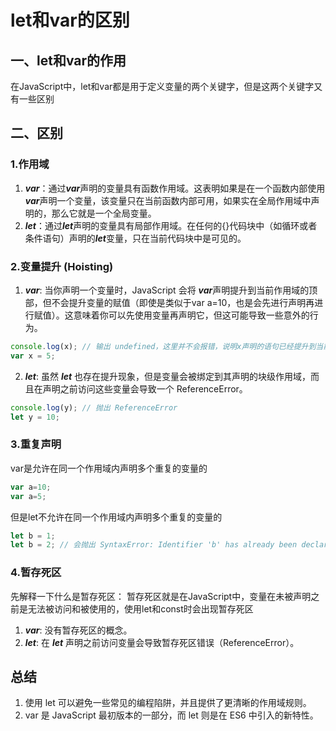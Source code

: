 # let和var的区别

## 一、let和var的作用
在JavaScript中，let和var都是用于定义变量的两个关键字，但是这两个关键字又有一些区别
## 二、区别
### 1.作用域
1. ***var***：通过***var***声明的变量具有函数作用域。这表明如果是在一个函数内部使用***var***声明一个变量，该变量只在当前函数内部可用，如果实在全局作用域中声明的，那么它就是一个全局变量。
2. ***let***：通过***let***声明的变量具有局部作用域。在任何的{}代码块中（如循环或者条件语句）声明的***let***变量，只在当前代码块中是可见的。
### 2.变量提升 (Hoisting)
1. ***var***: 当你声明一个变量时，JavaScript 会将 ***var***声明提升到当前作用域的顶部，但不会提升变量的赋值（即使是类似于var a=10，也是会先进行声明再进行赋值）。这意味着你可以先使用变量再声明它，但这可能导致一些意外的行为。
```javascript
console.log(x); // 输出 undefined，这里并不会报错，说明x声明的语句已经提升到当前作用域的最顶部
var x = 5;
```
2. ***let***: 虽然 ***let*** 也存在提升现象，但是变量会被绑定到其声明的块级作用域，而且在声明之前访问这些变量会导致一个 ReferenceError。
```javascript
console.log(y); // 抛出 ReferenceError
let y = 10;
```
### 3.重复声明
var是允许在同一个作用域内声明多个重复的变量的
```javascript
var a=10;
var a=5;
```
但是let不允许在同一个作用域内声明多个重复的变量的
```javascript
let b = 1;
let b = 2; // 会抛出 SyntaxError: Identifier 'b' has already been declared
```
### 4.暂存死区
先解释一下什么是暂存死区：
暂存死区就是在JavaScript中，变量在未被声明之前是无法被访问和被使用的，使用let和const时会出现暂存死区
1. ***var***: 没有暂存死区的概念。
2. ***let***: 在 ***let*** 声明之前访问变量会导致暂存死区错误（ReferenceError）。
## 总结
1. 使用 let 可以避免一些常见的编程陷阱，并且提供了更清晰的作用域规则。
2. var 是 JavaScript 最初版本的一部分，而 let 则是在 ES6 中引入的新特性。
